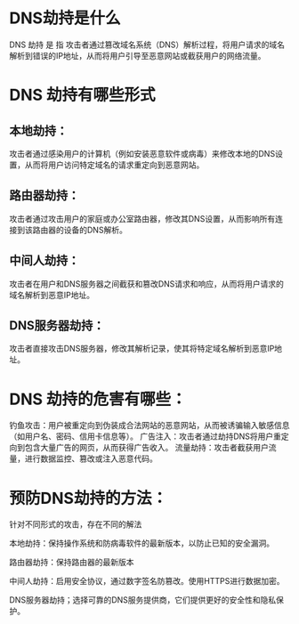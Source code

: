 # DNS劫持是什么

DNS 劫持 是 指 攻击者通过篡改域名系统（DNS）解析过程，将用户请求的域名解析到错误的IP地址，从而将用户引导至恶意网站或截获用户的网络流量。

# DNS 劫持有哪些形式

## 本地劫持：

攻击者通过感染用户的计算机（例如安装恶意软件或病毒）来修改本地的DNS设置，从而将用户访问特定域名的请求重定向到恶意网站。

## 路由器劫持：

攻击者通过攻击用户的家庭或办公室路由器，修改其DNS设置，从而影响所有连接到该路由器的设备的DNS解析。

## 中间人劫持：

攻击者在用户和DNS服务器之间截获和篡改DNS请求和响应，从而将用户请求的域名解析到恶意IP地址。

## DNS服务器劫持：

攻击者直接攻击DNS服务器，修改其解析记录，使其将特定域名解析到恶意IP地址。

# DNS 劫持的危害有哪些：

钓鱼攻击：用户被重定向到伪装成合法网站的恶意网站，从而被诱骗输入敏感信息（如用户名、密码、信用卡信息等）。
广告注入：攻击者通过劫持DNS将用户重定向到包含大量广告的网页，从而获得广告收入。
流量劫持：攻击者截获用户流量，进行数据监控、篡改或注入恶意代码。

# 预防DNS劫持的方法：

针对不同形式的攻击，存在不同的解法

本地劫持：保持操作系统和防病毒软件的最新版本，以防止已知的安全漏洞。

路由器劫持：保持路由器的最新版本

中间人劫持：启用安全协议，通过数字签名防篡改。使用HTTPS进行数据加密。

DNS服务器劫持；选择可靠的DNS服务提供商，它们提供更好的安全性和隐私保护。
